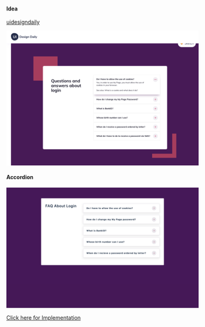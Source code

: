 #### Idea

[uidesigndaily](https://uidesigndaily.com/posts/sketch-accordion-website-day-1175)

![](./idea.png)

#### Accordion

![Accordion Implementation](thumbnail.png)

[Click here for Implementation](https://wda-react-projects-4-accordion.pages.dev/)
